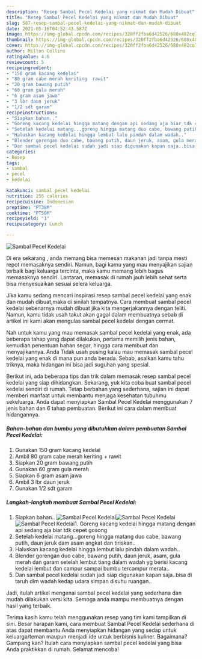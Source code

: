 ```yaml
---
description: "Resep Sambal Pecel Kedelai yang nikmat dan Mudah Dibuat"
title: "Resep Sambal Pecel Kedelai yang nikmat dan Mudah Dibuat"
slug: 587-resep-sambal-pecel-kedelai-yang-nikmat-dan-mudah-dibuat
date: 2021-05-16T04:52:43.587Z
image: https://img-global.cpcdn.com/recipes/320ff2fba6d42526/680x482cq70/sambal-pecel-kedelai-foto-resep-utama.jpg
thumbnail: https://img-global.cpcdn.com/recipes/320ff2fba6d42526/680x482cq70/sambal-pecel-kedelai-foto-resep-utama.jpg
cover: https://img-global.cpcdn.com/recipes/320ff2fba6d42526/680x482cq70/sambal-pecel-kedelai-foto-resep-utama.jpg
author: Milton Collins
ratingvalue: 4.6
reviewcount: 5
recipeingredient:
- "150 gram kacang kedelai"
- "80 gram cabe merah keriting  rawit"
- "20 gram bawang putih"
- "60 gram gula merah"
- "6 gram asam jawa"
- "3 lbr daun jeruk"
- "1/2 sdt garam"
recipeinstructions:
- "Siapkan bahan.."
- "Goreng kacang kedelai hingga matang dengan api sedang aja biar tdk cepet gosong"
- "Setelah kedelai matang...goreng hingga matang duo cabe, bawang putih, daun jeruk dam asam angkat dan tiriskan.."
- "Haluskan kacang kedelai hingga lembut lalu pindah dalam wadah.."
- "Blender gorengan duo cabe, bawang putih, daun jeruk, asam, gula merah dan garam setelah lembut tiang dalam wadah yg berisi kacang kedelai lembut dan campur sampai bumbu tercampur merata.."
- "Dan sambal pecel kedelai sudah jadi siap digunakan kapan saja..bisa di taruh dlm wadah kedap udara simpan disuhu ruangan.."
categories:
- Resep
tags:
- sambal
- pecel
- kedelai

katakunci: sambal pecel kedelai 
nutrition: 256 calories
recipecuisine: Indonesian
preptime: "PT38M"
cooktime: "PT50M"
recipeyield: "1"
recipecategory: Lunch

---
```



![Sambal Pecel Kedelai](https://img-global.cpcdn.com/recipes/320ff2fba6d42526/680x482cq70/sambal-pecel-kedelai-foto-resep-utama.jpg)

Di era  sekarang , anda memang bisa memesan makanan jadi tanpa mesti repot memasaknya sendiri. Namun, bagi kamu yang mau menyajikan sajian terbaik bagi keluarga tercinta, maka kamu memang lebih bagus memasaknya sendiri. Lantaran, memasak di rumah jauh lebih sehat serta bisa menyesuaikan sesuai selera keluarga.

Jika kamu sedang mencari inspirasi resep sambal pecel kedelai yang enak dan mudah dibuat,maka di sinilah tempatnya. Cara membuat sambal pecel kedelai  sebenarnya mudah dibuat jika kita mengerjakannya dengan teliti. Namun, kamu tidak usah takut akan gagal dalam membuatnya 
sebab di artikel ini kami akan mengulas sambal pecel kedelai dengan cermat.  



Nah untuk kamu yang mau memasak sambal pecel kedelai yang enak, ada beberapa tahap yang dapat dilakukan, pertama memilih jenis bahan, kemudian penentuan bahan segar, hingga cara membuat dan menyajikannya. Anda Tidak usah pusing kalau mau memasak sambal pecel kedelai yang enak di mana pun anda berada. Sebab, asalkan kamu  tahu triknya, maka hidangan ini bisa jadi suguhan yang spesial.

Berikut ini, ada beberapa tips dan trik dalam memasak resep sambal pecel kedelai yang siap dihidangkan. Sekarang, yuk kita coba buat sambal pecel kedelai sendiri di rumah. Tetap berbahan yang sederhana, sajian ini dapat memberi manfaat untuk membantu menjaga kesehatan tubuhmu sekeluarga. Anda dapat menyiapkan Sambal Pecel Kedelai menggunakan 7 jenis bahan dan 6 tahap pembuatan. Berikut ini cara dalam membuat hidangannya.

<!--inarticleads1-->

##### Bahan-bahan dan bumbu yang dibutuhkan dalam pembuatan Sambal Pecel Kedelai:

1. Gunakan 150 gram kacang kedelai
1. Ambil 80 gram cabe merah keriting + rawit
1. Siapkan 20 gram bawang putih
1. Gunakan 60 gram gula merah
1. Siapkan 6 gram asam jawa
1. Ambil 3 lbr daun jeruk
1. Gunakan 1/2 sdt garam




<!--inarticleads2-->

##### Langkah-langkah membuat Sambal Pecel Kedelai:

1. Siapkan bahan..
<img src="https://img-global.cpcdn.com/steps/357e4f8121d4b5c4/160x128cq70/sambal-pecel-kedelai-langkah-memasak-1-foto.jpg" alt="Sambal Pecel Kedelai"><img src="https://img-global.cpcdn.com/steps/1ed1528cc016efa6/160x128cq70/sambal-pecel-kedelai-langkah-memasak-1-foto.jpg" alt="Sambal Pecel Kedelai"><img src="https://img-global.cpcdn.com/steps/a1c8223940a9c2a2/160x128cq70/sambal-pecel-kedelai-langkah-memasak-1-foto.jpg" alt="Sambal Pecel Kedelai">1. Goreng kacang kedelai hingga matang dengan api sedang aja biar tdk cepet gosong
1. Setelah kedelai matang...goreng hingga matang duo cabe, bawang putih, daun jeruk dam asam angkat dan tiriskan..
1. Haluskan kacang kedelai hingga lembut lalu pindah dalam wadah..
1. Blender gorengan duo cabe, bawang putih, daun jeruk, asam, gula merah dan garam setelah lembut tiang dalam wadah yg berisi kacang kedelai lembut dan campur sampai bumbu tercampur merata..
1. Dan sambal pecel kedelai sudah jadi siap digunakan kapan saja..bisa di taruh dlm wadah kedap udara simpan disuhu ruangan..




Jadi, itulah artikel mengenai  sambal pecel kedelai  yang sederhana dan mudah dilakukan versi kita. Semoga anda mampu membuatnya dengan hasil yang terbaik. 

Terima kasih kamu telah menggunakan resep yang tim kami tampilkan di sini. Besar harapan kami, cara membuat  Sambal Pecel Kedelai sederhana di atas dapat membantu Anda menyiapkan hidangan yang sedap untuk keluarga/teman maupun menjadi ide untuk berbisnis kuliner. Bagaimana? Gampang kan? Itulah cara menyiapkan sambal pecel kedelai yang bisa Anda praktikkan di rumah. Selamat mencoba!

